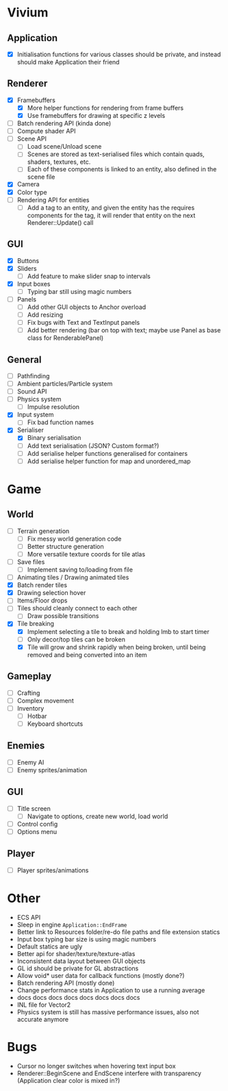 # Vivium
## Application
- [x] Initialisation functions for various classes should be private, and instead should make Application their friend

## Renderer
- [x] Framebuffers
    - [x] More helper functions for rendering from frame buffers
    - [x] Use framebuffers for drawing at specific z levels
- [ ] Batch rendering API (kinda done)
- [ ] Compute shader API
- [ ] Scene API
    - [ ] Load scene/Unload scene
    - [ ] Scenes are stored as text-serialised files which contain quads, shaders, textures, etc.
    - [ ] Each of these components is linked to an entity, also defined in the scene file
- [x] Camera
- [x] Color type
- [ ] Rendering API for entities
    - [ ] Add a tag to an entity, and given the entity has the requires components for the tag, it will render that entity on the next Renderer::Update() call

## GUI
- [x] Buttons
- [x] Sliders
    - [ ] Add feature to make slider snap to intervals
- [x] Input boxes
    - [ ] Typing bar still using magic numbers
- [ ] Panels
    - [ ] Add other GUI objects to Anchor overload
    - [ ] Add resizing
    - [ ] Fix bugs with Text and TextInput panels
    - [ ] Add better rendering (bar on top with text; maybe use Panel as base class for RenderablePanel)

## General
- [ ] Pathfinding
- [ ] Ambient particles/Particle system
- [ ] Sound API
- [ ] Physics system
    - [ ] Impulse resolution
- [x] Input system
    - [ ] Fix bad function names
- [x] Serialiser
    - [x] Binary serialisation
    - [ ] Add text serialisation (JSON? Custom format?)
    - [ ] Add serialise helper functions generalised for containers
    - [ ] Add serialise helper function for map and unordered_map

# Game
## World
- [ ] Terrain generation
    - [ ] Fix messy world generation code
    - [ ] Better structure generation
    - [ ] More versatile texture coords for tile atlas
- [ ] Save files
    - [ ] Implement saving to/loading from file
- [ ] Animating tiles / Drawing animated tiles
- [x] Batch render tiles
- [x] Drawing selection hover
- [ ] Items/Floor drops
- [ ] Tiles should cleanly connect to each other
    - [ ] Draw possible transitions
- [x] Tile breaking
    - [x] Implement selecting a tile to break and holding lmb to start timer
    - [ ] Only decor/top tiles can be broken
    - [x] Tile will grow and shrink rapidly when being broken, until being removed and being converted into an item

## Gameplay
- [ ] Crafting
- [ ] Complex movement
- [ ] Inventory
    - [ ] Hotbar
    - [ ] Keyboard shortcuts

## Enemies
- [ ] Enemy AI
- [ ] Enemy sprites/animation

## GUI
- [ ] Title screen
    - [ ] Navigate to options, create new world, load world
- [ ] Control config
- [ ] Options menu

## Player
- [ ] Player sprites/animations

# Other
- ECS API
- Sleep in engine `Application::EndFrame`
- Better link to Resources folder/re-do file paths and file extension statics
- Input box typing bar size is using magic numbers
- Default statics are ugly
- Better api for shader/texture/texture-atlas
- Inconsistent data layout between GUI objects
- GL id should be private for GL abstractions
- Allow void* user data for callback functions (mostly done?)
- Batch rendering API (mostly done)
- Change performance stats in Application to use a running average
- docs docs docs docs docs docs docs docs
- INL file for Vector2
- Physics system is still has massive performance issues, also not accurate anymore

# Bugs
- Cursor no longer switches when hovering text input box
- Renderer::BeginScene and EndScene interfere with transparency (Application clear color is mixed in?)